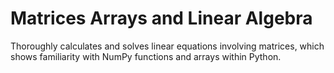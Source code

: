 # Matrices Arrays and Linear Algebra
 
 Thoroughly calculates and solves linear equations involving matrices, which shows familiarity with NumPy functions and arrays within Python.
